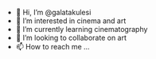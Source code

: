 - 👋 Hi, I’m @galatakulesi
- 👀 I’m interested in cinema and art
- 🌱 I’m currently learning cinematography
- 💞️ I’m looking to collaborate on art
- 📫 How to reach me ...

<!---
galatakulesi/galatakulesi is a ✨ special ✨ repository because its `README.md` (this file) appears on your GitHub profile.
You can click the Preview link to take a look at your changes.
--->

